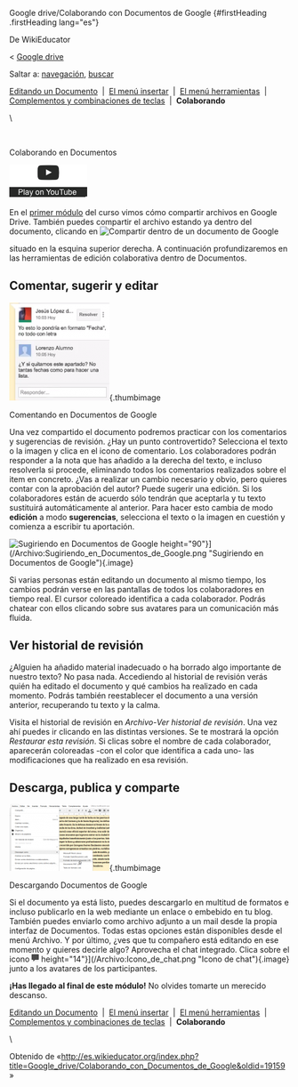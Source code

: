 






Google drive/Colaborando con Documentos de Google {#firstHeading .firstHeading lang="es"}






De WikiEducator





&lt; [Google
drive](/Google_drive "Google drive")





Saltar a: [navegación](#mw-navigation), [buscar](#p-search)









[Editando un
Documento](/Google_drive/Introducci%C3%B3n_a_Documentos_de_Google "Google drive/Introducción a Documentos de Google")
 |  [El menú
insertar](/Google_drive/El_men%C3%BA_insertar_en_Documentos_de_Google "Google drive/El menú insertar en Documentos de Google")
 |  [El menú
herramientas](/Google_drive/El_men%C3%BA_herramientas_en_Documentos_de_Google "Google drive/El menú herramientas en Documentos de Google")
 |  [Complementos y combinaciones de
teclas](/Google_drive/Complementos_y_combinaciones_de_teclas_en_Documentos_de_Google "Google drive/Complementos y combinaciones de teclas en Documentos de Google")
 |  **Colaborando**





\



[](https://www.youtube.com/watch?v=dtenKQ6df9Y%26rel%3D0&t=0)





![](images/clear1x1.gif)



Colaborando en
Documentos






![](images/start_play_YouTube.png)







En el [primer
módulo](/Google_drive/Compartir_y_colaborar_en_Google_Drive "Google drive/Compartir y colaborar en Google Drive")
del curso vimos cómo compartir archivos en Google Drive. También puedes
compartir el archivo estando ya dentro del documento, clicando en
![Compartir dentro de un documento de
Google](images/73px-Bot%C3%B3n_compartir.png)

situado en la esquina superior derecha. A continuación profundizaremos
en las herramientas de edición colaborativa dentro de Documentos.

Comentar, sugerir y editar
---------------------------------------------------------------------------------------------





![](images/180px-Comentando_en_Documentos_de_Google.png){.thumbimage











Comentando en Documentos de Google







Una vez compartido el documento podremos practicar con los comentarios y
sugerencias de revisión. ¿Hay un punto controvertido? Selecciona el
texto o la imagen y clica en el icono de comentario. Los colaboradores
podrán responder a la nota que has añadido a la derecha del texto, e
incluso resolverla si procede, eliminando todos los comentarios
realizados sobre el item en concreto.
¿Vas a realizar un cambio necesario y obvio, pero quieres contar con la
aprobación del autor? Puede sugerir una edición. Si los colaboradores
están de acuerdo sólo tendrán que aceptarla y tu texto sustituirá
automáticamente al anterior. Para hacer esto cambia de modo **edición**
a modo **sugerencias**, selecciona el texto o la imagen en cuestión y
comienza a escribir tu aportación.





![Sugiriendo en Documentos de
Google](images/Sugiriendo_en_Documentos_de_Google.png)
height="90"}](/Archivo:Sugiriendo_en_Documentos_de_Google.png "Sugiriendo en Documentos de Google"){.image}





Si varias personas están editando un documento al mismo tiempo, los
cambios podrán verse en las pantallas de todos los colaboradores en
tiempo real. El cursor coloreado identifica a cada colaborador. Podrás
chatear con ellos clicando sobre sus avatares para un comunicación más
fluida.

Ver historial de revisión
----------------------------------------------------------------------------------------------

¿Alguien ha añadido material inadecuado o ha borrado algo importante de
nuestro texto? No pasa nada. Accediendo al historial de revisión verás
quién ha editado el documento y qué cambios ha realizado en cada
momento. Podrás también reestablecer el documento a una versión
anterior, recuperando tu texto y la calma.

Visita el historial de revisión en *Archivo*-*Ver historial de
revisión*. Una vez ahí puedes ir clicando en las distintas versiones. Se
te mostrará la opción *Restaurar esta revisión*. Si clicas sobre el
nombre de cada colaborador, aparecerán coloreadas -con el color que
identifica a cada uno- las modificaciones que ha realizado en esa
revisión.

Descarga, publica y comparte
-------------------------------------------------------------------------------------------------





![](images/180px-Descargando_Documentos_de_Google.png){.thumbimage











Descargando Documentos de Google







Si el documento ya está listo, puedes descargarlo en multitud de
formatos e incluso publicarlo en la web mediante un enlace o embebido en
tu blog. También puedes enviarlo como archivo adjunto a un mail desde la
propia interfaz de Documentos. Todas estas opciones están disponibles
desde el menú Archivo.
Y por último, ¿ves que tu compañero está editando en ese momento y
quieres decirle algo? Aprovecha el chat integrado. Clica sobre el icono
![Icono de chat](images/Icono_de_chat.png)
height="14"}](/Archivo:Icono_de_chat.png "Icono de chat"){.image} junto
a los avatares de los participantes.

**¡Has llegado al final de este módulo!** No olvides tomarte un merecido
descanso.





[Editando un
Documento](/Google_drive/Introducci%C3%B3n_a_Documentos_de_Google "Google drive/Introducción a Documentos de Google")
 |  [El menú
insertar](/Google_drive/El_men%C3%BA_insertar_en_Documentos_de_Google "Google drive/El menú insertar en Documentos de Google")
 |  [El menú
herramientas](/Google_drive/El_men%C3%BA_herramientas_en_Documentos_de_Google "Google drive/El menú herramientas en Documentos de Google")
 |  [Complementos y combinaciones de
teclas](/Google_drive/Complementos_y_combinaciones_de_teclas_en_Documentos_de_Google "Google drive/Complementos y combinaciones de teclas en Documentos de Google")
 |  **Colaborando**





\





Obtenido de
«<http://es.wikieducator.org/index.php?title=Google_drive/Colaborando_con_Documentos_de_Google&oldid=19159>»














